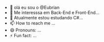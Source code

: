 - 👋 olá eu sou o @Eubrian
- 👀 Me interesssa em Back-End e Front-End...
- 🌱 Atualmente estou estudando C#...
- 📫 How to reach me ...
- 😄 Pronouns: ...
- ⚡ Fun fact: ...

<!---
Eubrian/Eubrian is a ✨ special ✨ repository because its `README.md` (this file) appears on your GitHub profile.
You can click the Preview link to take a look at your changes.
--->
